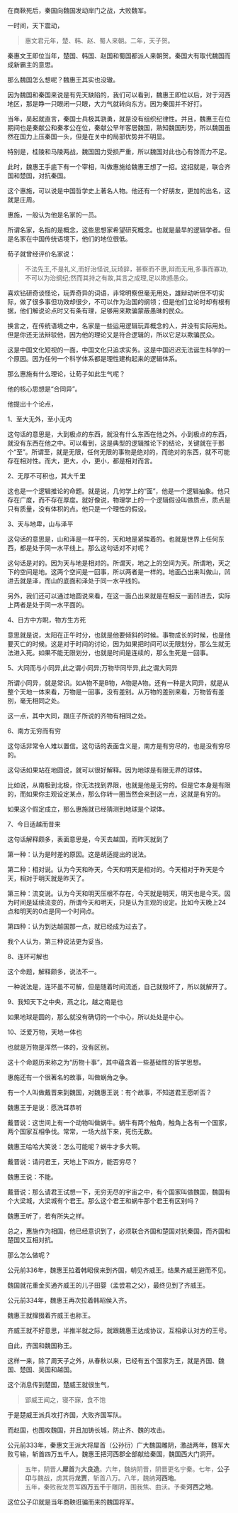 <p data-pid="PbKaw0Nb">在商鞅死后，秦国向魏国发动岸门之战，大败魏军。</p><p data-pid="YV7M1hn6">一时间，天下震动，</p><blockquote data-pid="y5DIkf3r">惠文君元年，楚、韩、赵、蜀人来朝。二年，天子贺。</blockquote><p data-pid="GlbK4VBb">秦惠文王即位当年，楚国、韩国、赵国和蜀国都派人来朝贺。秦国大有取代魏国而成新霸主的意思。</p><p data-pid="AULtyJG6">那么魏国怎么想呢？魏惠王其实也没辙。</p><p data-pid="I2Uv18Dh">因为魏国和秦国来说是有先天缺陷的，我们可以看到，魏惠王即位以后，对于河西地区，那是睁一只眼闭一只眼，大力气就转向东方。因为秦国并不好打。</p><p data-pid="HxXgfmOu">当年，吴起就直言，秦国士兵极其骁勇，就是没有组织纪律性。并且，魏惠王在位期间也是秦献公和秦孝公在位，秦献公早年客居魏国，熟知魏国形势，所以魏国虽然在国力上压秦国一头，但是在关中的局部优势并不明显。</p><p data-pid="9FabHT5b">特别是，桂陵和马陵两战，魏国国力受损严重，所以魏国对此也心有馀而力不足。</p><p data-pid="6XaoznUd">此时，魏惠王手底下有一个宰相，叫做惠施给魏惠王想了一招。这招就是，联合齐国和楚国，对抗秦国。</p><p data-pid="fnKbM318">这个惠施，可以说是中国哲学史上著名人物。他还有一个好朋友，更加的出名，这就是庄周。</p><p data-pid="lMkUK5lR">惠施，一般认为他是名家的一员。</p><p data-pid="l01Ufpb_">所谓名家，名指的是概念，这些思想家希望研究概念。也就是最早的逻辑学者。但是名家在中国传统语境下，他们的地位很低。</p><p data-pid="lAjF0xHg">荀子就曾经评价名家说：</p><blockquote data-pid="YMlrZjyW">不法先王,不是礼义,而好治怪说,玩琦辞，甚察而不惠,辩而无用,多事而寡功,不可以为治纲纪;然而其持之有故,其言之成理,足以欺惑愚众。</blockquote><p data-pid="dHrkxB9F">喜欢钻研奇谈怪论，玩弄奇异的词语，非常明察但毫无用处，雄辩动听但不切实际，做了很多事但功效却很少，不可以作为治国的纲领；但是他们立论时却有根有据，他们解说论点时又有条有理，足够用来欺骗蒙蔽愚昧的民众。</p><p data-pid="627Egu3-">换言之，在传统语境之中，名家是一些运用逻辑玩弄概念的人，并没有实际用处。但是你还无法辩驳他，因为他的理论又是符合逻辑的，所以它足以欺骗民众。</p><p data-pid="H76qNhiD">这是中国文化短视的一面，中国文化只追求实务。这是中国迟迟无法诞生科学的一个原因。因为任何一个科学体系都是理性建构起来的逻辑体系。</p><p data-pid="y2fJEFLS">那么惠施有什么理论，让荀子如此生气呢？</p><p data-pid="6KLo5BGk">他的核心思想是“合同异”。</p><p data-pid="bGspZzIr">他提出十个论点，</p><p data-pid="vfO91iai">1、至大无外，至小无内</p><p data-pid="H7oU2Zpo">这句话的意思是，大到极点的东西，就没有什么东西在他之外。小到极点的东西，就没有东西在他之中。可以看到，这是典型的逻辑推论下的结论，关键就在于那个“至”。所谓至，就是无限，任何无限的事物是绝对的，而绝对的东西，就不可能存在相对性。而大，更大，小，更小，都是相对而言。</p><p data-pid="rMJT_Lf_">2、无厚不可积也，其大千里</p><p data-pid="nqhphmaV">这也是一个逻辑推论的命题。就是说，几何学上的“面”，他是一个逻辑抽象。他只存在广度，而不存在厚度。就好像说，物理学上的一个逻辑假设叫做质点，质点是只有质量，没有体积的点。他只是一个理性的假设。</p><p data-pid="rX-zdXZL">3、天与地卑，山与泽平</p><p data-pid="rI20UDsI">这句话的意思是，山和泽是一样平的，天和地是紧挨着的。也就是世界上任何东西，都是处于同一水平线上。那么这句话对不对呢？</p><p data-pid="ypdzFj-Y">这句话是对的。因为天与地是相对的。所谓天，地之上的空间为天。所谓地，天之下的空间是地。这两个空间是一回事，所以两者是一样的。地面凸出来叫做山，凹进去就是泽，而山的底面和泽处于同一水平线的。</p><p data-pid="zZFBy_yf">另外，我们还可以通过地圆说来看，在这一面凸出来就是在相反一面凹进去，实际上两者是处于同一水平面的。</p><p data-pid="bsZOvX5d">4、日方中方睨，物方生方死</p><p data-pid="MJyzc3Zy">意思就是说，太阳在正午时分，也就是他要倾斜的时候。事物成长的时候，也是他要灭亡的时候。这是对于时间的讨论，因为如果把时间可以无限划分，那么生就无法进入死。如果不能无限划分，也就是时间是连续的，那么生死是一回事。</p><p data-pid="hCiFACJZ">5、大同而与小同异,此之谓小同异;万物毕同毕异,此之谓大同异</p><p data-pid="YY7hHCzw">所谓小同异，就是常识。如A物不是B物，A物是A物。还有一种是大同异，就是从整个天地一体来看，万物是一回事，没有差别。从万物的差别来看，万物皆有差别，毫无相同之处。</p><p data-pid="gaTBwrda">这一点，其中大同，跟庄子所说的齐物有相同之处。</p><p data-pid="owGjVvDG">6、南方无穷而有穷</p><p data-pid="pfRSHYda">这句话非常令人难以置信。这句话的表面含义是，南方是有穷尽的，也是没有穷尽的。</p><p data-pid="d4fp_X-r">这句话如果站在地圆说，就可以很好解释。因为地球是有限无界的球体。</p><p data-pid="U6yeQaX_">比如说，从南极到北极，你无法找到界限，也就是他是无穷的。但是它本身是有限的，而如果你主观设定某点，那么你转一圈当然会来到这一点，这就是有穷的。</p><p data-pid="dnwnLxrJ">如果这个假定成立，那么惠施就已经猜测到地球是个球体。</p><p data-pid="BU2iKjma">7、今日适越而昔来</p><p data-pid="RU9Wza8M">这句话解释颇多，表面意思是，今天去越国，而昨天就到了</p><p data-pid="yG-cJn-G">第一种：认为是时差的原因。这是胡适提出的说法。</p><p data-pid="rZYmbGbZ">第二种：相对说。认为今天和昨天，今天和明天是相对的。今天相对于昨天是今天，相对于明天就是昨天了。</p><p data-pid="ouh2ybMR">第三种：流变说。认为今天和明天压根不存在，今天就是明天，明天也是今天。因为时间是延续流变的，所谓今天和明天，只是认为主观的设定。比如今天晚上24点和明天的0点是同一个时间点。</p><p data-pid="O8q-TiFu">第四种：认为到达越国那一点，就已经成为过去了。</p><p data-pid="wtUxYjdB">我个人认为，第三种说法更为妥当。</p><p data-pid="YPDHT0DS">8、连环可解也</p><p data-pid="19VMz0dW">这个命题，解释颇多，说法不一。</p><p data-pid="ZvSwSl84">一种说法是，连环虽不可解，但是随着时间流逝，自己就毁坏了，所以就解开了。</p><p data-pid="L1ggk7yA">9、我知天下之中央，燕之北，越之南是也</p><p data-pid="JHFI0VZg">如果地球是圆的，那么就没有确切的一个中心，所以处处是中心。</p><p data-pid="3zAGSHRD">10、泛爱万物，天地一体也</p><p data-pid="UDj-70Jd">也就是万物是浑然一体的，没有区别。</p><p data-pid="mYE1EGxT">这十个命题历来称之为“历物十事”，其中蕴含着一些基础性的哲学思想。</p><p data-pid="dmzoSzy7">惠施还有一个很著名的故事，叫做蜗角之争。</p><p data-pid="fvAXHOgj">有一个人叫做戴晋来到魏国，对魏惠王说：有个故事，不知道君王愿听否？</p><p data-pid="uTCVcy4n">魏惠王于是说：愿洗耳恭听</p><p data-pid="5IRKNKCD">戴晋说：这世间上有一个动物叫做蜗牛。蜗牛有两个触角，触角上各有一个国家，两个国家互相争伐。常常，一场大战下来，死伤无数。</p><p data-pid="ymnp6gKu">魏惠王哈哈大笑说：怎么可能呢？蜗牛才多大啊。</p><p data-pid="jiebMOW_">戴晋说：请问君王，天地上下四方，能否穷尽？</p><p data-pid="mbIrwjq_">魏惠王说：不能。</p><p data-pid="55oQFIPd">戴晋说：那么请君王试想一下，无穷无尽的宇宙之中，有个国家叫做魏国，魏国有个大梁城，大梁城有个君王。那么这个君王和蜗牛那个君王有区别吗？</p><p data-pid="T85yypWQ">魏惠王听了，若有所失之样。</p><p data-pid="tvUDaNF4">总之，惠施作为相国，他已经意识到了，必须联合齐国和楚国对抗秦国，而齐国和楚国又互相对抗。</p><p data-pid="1SDxSgMo">那么怎么做呢？</p><p data-pid="eVGYgwm0">公元前336年，魏惠王拉着韩昭侯来到齐国，朝见齐威王。结果齐威王避而不见。</p><p data-pid="z9TJyEkr">魏国就花重金买通齐威王的儿子田婴（孟尝君之父），最终见到了齐威王。</p><p data-pid="EUmgs_GR">公元前334年，魏惠王再次拉着韩昭侯入齐。</p><p data-pid="SkB-U-oU">魏惠王就撺掇着齐威王也称王。</p><p data-pid="hXwXj6sK">齐威王就不好意思，半推半就之际，就跟魏惠王达成协议，互相承认对方的王号。</p><p data-pid="MiFisk2J">自此，齐国和魏国称王。</p><p data-pid="2MifSBry">这样一来，除了周天子之外，从春秋以来，已经有五个国家为王，就是齐国、魏国、楚国、吴国和越国。</p><p data-pid="-bxV9nrF">这个消息传到楚国，楚威王就很生气，</p><blockquote data-pid="ljXymmwA">郢威王闻之，寝不寐，食不饱</blockquote><p data-pid="tyTwp6dt">于是楚威王派兵攻打齐国，大败齐国军队。</p><p data-pid="e3p7dvAw">而赵国，也围攻魏国，并且加铸长城，防止齐、魏的攻击。</p><p data-pid="_SJ65egb">公元前333年，秦惠文王派大将犀首（公孙衍）广大魏国雕阴，激战两年，魏军大败亏输，斩首四万五千人。魏惠王把河西郡全部献给秦国，魏国西大门洞开。</p><blockquote data-pid="nMUP5lOF">五年，阴晋人<b>犀首</b>为<b>大良造</b>。六年，魏纳阴晋，阴晋更名宁秦。七年，<b>公子卬</b>与魏战，虏其将<b>龙贾</b>，斩首八万。八年，魏纳<b>河西地</b>。<br>五年，秦败我龙贾军<b>四万五千</b>于雕阴，围我焦、曲沃。予秦<b>河西之地</b>。</blockquote><p data-pid="jJn7El4e">这位公子卬就是当年商鞅诳骗而来的魏国将军。</p><p></p><p></p><p></p><p></p><p></p>